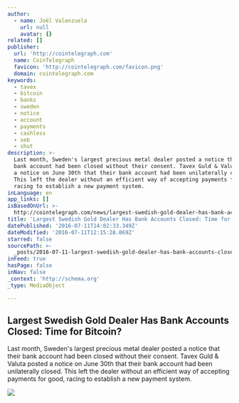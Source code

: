 ```yaml
---
author:
  - name: Joël Valenzuela
    url: null
    avatar: {}
related: []
publisher:
  url: 'http://cointelegraph.com'
  name: CoinTelegraph
  favicon: 'http://cointelegraph.com/favicon.png'
  domain: cointelegraph.com
keywords:
  - tavex
  - bitcoin
  - banks
  - sweden
  - notice
  - account
  - payments
  - cashless
  - seb
  - shut
description: >-
  Last month, Sweden's largest precious metal dealer posted a notice that their
  bank account had been closed without their consent. Tavex Guld & Valuta posted
  a notice on June 30th that their bank account had been unilaterally closed.
  This left the dealer without an efficient way of accepting payments for good,
  racing to establish a new payment system.
inLanguage: en
app_links: []
isBasedOnUrl: >-
  http://cointelegraph.com/news/largest-swedish-gold-dealer-has-bank-accounts-closed-time-for-bitcoin
title: 'Largest Swedish Gold Dealer Has Bank Accounts Closed: Time for Bitcoin?'
datePublished: '2016-07-11T14:02:33.349Z'
dateModified: '2016-07-11T12:15:28.069Z'
starred: false
sourcePath: >-
  _posts/2016-07-11-largest-swedish-gold-dealer-has-bank-accounts-closed-time-f.md
inFeed: true
hasPage: false
inNav: false
_context: 'http://schema.org'
_type: MediaObject

---
```

<article style=""><h1>Largest Swedish Gold Dealer Has Bank Accounts Closed: Time for Bitcoin?</h1><p>Last month, Sweden's largest precious metal dealer posted a notice that their bank account had been closed without their consent. Tavex Guld &amp; Valuta posted a notice on June 30th that their bank account had been unilaterally closed. This left the dealer without an efficient way of accepting payments for good, racing to establish a new payment system.</p><img src="https://cointelegraph.com/images/725_aHR0cDovL2NvaW50ZWxlZ3JhcGguY29tL3N0b3JhZ2UvdXBsb2Fkcy92aWV3L2E4YzRiZWIwZGU3YzRkZmIxMzA3NGFlZjI0NDk5NWU2LmpwZw==.jpg" /></article>